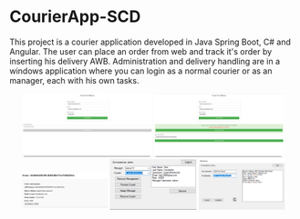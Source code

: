 # CourierApp-SCD
This project is a courier application developed in Java Spring Boot, C# and Angular. The user can place an order from web and track it's order by inserting his delivery AWB. Administration and delivery handling are in a windows application where you can login as a normal courier or as an manager, each with his own tasks.

<div align="center">
  <img src="https://github.com/Herman-Darius/CourierApp-SCD/blob/main/main_webpage.png?raw=true" alt="Main Webpage" width="45%">
  <img src="https://github.com/Herman-Darius/CourierApp-SCD/blob/main/main_webpage_all_functions.png?raw=true" alt="Main Webpage with All Functions" width="45%">
</div>

<div align="center">
  <img src="https://github.com/Herman-Darius/CourierApp-SCD/blob/main/delivery_details.png?raw=true" alt="Delivery Details" width="30%">
  <img src="https://github.com/Herman-Darius/CourierApp-SCD/blob/main/management_window.png?raw=true" alt="Management Window" width="30%">
  <img src="https://github.com/Herman-Darius/CourierApp-SCD/blob/main/courier_window.png?raw=true" alt="Courier Window" width="30%">
</div>

